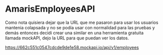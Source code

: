 # AmarisEmployeesAPI

Como nota quisiera dejar que la URL que me pasaron para usar los usuarios mantenia colapsada y no se podía usar con normalidad para las pruebas y demás entonces decidi crear una similar en una herramienta gratuita llamada mockAPI, dejo la URL para que puedan ver los datos.

https://662c551c0547cdcde9de1e58.mockapi.io/api/v1/employees
